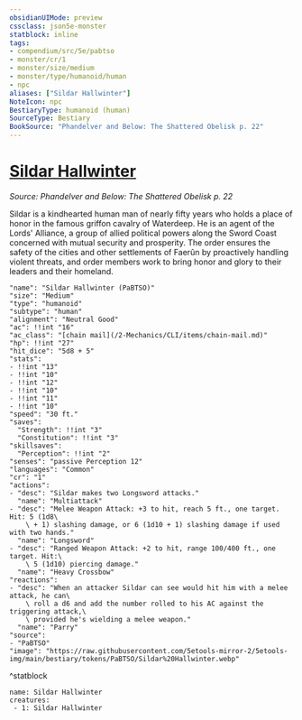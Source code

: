 ```yaml
---
obsidianUIMode: preview
cssclass: json5e-monster
statblock: inline
tags:
- compendium/src/5e/pabtso
- monster/cr/1
- monster/size/medium
- monster/type/humanoid/human
- npc
aliases: ["Sildar Hallwinter"]
NoteIcon: npc
BestiaryType: humanoid (human)
SourceType: Bestiary
BookSource: "Phandelver and Below: The Shattered Obelisk p. 22"
---
```

# [Sildar Hallwinter](2-Mechanics/CLI/bestiary/npc/sildar-hallwinter-pabtso.md)
*Source: Phandelver and Below: The Shattered Obelisk p. 22*  

Sildar is a kindhearted human man of nearly fifty years who holds a place of honor in the famous griffon cavalry of Waterdeep. He is an agent of the Lords' Alliance, a group of allied political powers along the Sword Coast concerned with mutual security and prosperity. The order ensures the safety of the cities and other settlements of Faerûn by proactively handling violent threats, and order members work to bring honor and glory to their leaders and their homeland.

```statblock
"name": "Sildar Hallwinter (PaBTSO)"
"size": "Medium"
"type": "humanoid"
"subtype": "human"
"alignment": "Neutral Good"
"ac": !!int "16"
"ac_class": "[chain mail](/2-Mechanics/CLI/items/chain-mail.md)"
"hp": !!int "27"
"hit_dice": "5d8 + 5"
"stats":
- !!int "13"
- !!int "10"
- !!int "12"
- !!int "10"
- !!int "11"
- !!int "10"
"speed": "30 ft."
"saves":
  "Strength": !!int "3"
  "Constitution": !!int "3"
"skillsaves":
  "Perception": !!int "2"
"senses": "passive Perception 12"
"languages": "Common"
"cr": "1"
"actions":
- "desc": "Sildar makes two Longsword attacks."
  "name": "Multiattack"
- "desc": "Melee Weapon Attack: +3 to hit, reach 5 ft., one target. Hit: 5 (1d8\
    \ + 1) slashing damage, or 6 (1d10 + 1) slashing damage if used with two hands."
  "name": "Longsword"
- "desc": "Ranged Weapon Attack: +2 to hit, range 100/400 ft., one target. Hit:\
    \ 5 (1d10) piercing damage."
  "name": "Heavy Crossbow"
"reactions":
- "desc": "When an attacker Sildar can see would hit him with a melee attack, he can\
    \ roll a d6 and add the number rolled to his AC against the triggering attack,\
    \ provided he's wielding a melee weapon."
  "name": "Parry"
"source":
- "PaBTSO"
"image": "https://raw.githubusercontent.com/5etools-mirror-2/5etools-img/main/bestiary/tokens/PaBTSO/Sildar%20Hallwinter.webp"
```
^statblock

```encounter-table
name: Sildar Hallwinter
creatures:
 - 1: Sildar Hallwinter
```
